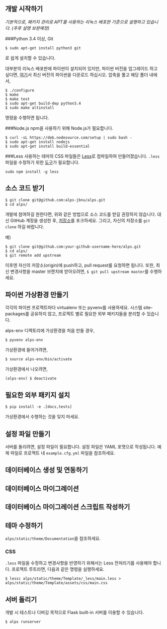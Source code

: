 ## 개발 시작하기
*기본적으로, 패키지 관리로 APT를 사용하는 리눅스 배포판 기준으로 설명하고 있습니다.
(추후 설명 보완예정)*

###Python 3.4 이상, Git
```console
$ sudo apt-get install python3 git
```
로 쉽게 설치할 수 있습니다.

대부분의 리눅스 배포판에 파이썬이 설치되어 있지만,
파이썬 버전을 업그레이드 하고 싶다면,
[여기](https://www.python.org/downloads/)서 최신 버전의 파이썬을 다운로드 하십시오.
압축을 풀고 해당 폴더 내에서,
```console
$ ./configure
$ make
$ make test
$ sudo apt-get build-dep python3.4
$ sudo make altinstall
```
명령을 수행하면 됩니다.

###Node.js
npm을 사용하기 위해 Node.js가 필요합니다.

```console
$ curl -sL https://deb.nodesource.com/setup | sudo bash -
$ sudo apt-get install nodejs
$ sudo apt-get install build-essential
```

###Less
사용하는 테마의 CSS 파일들은 [Less](http://en.wikipedia.org/wiki/Less_%28stylesheet_language%29)로
컴파일하여 만들어졌습니다. `.less` 파일을 수정하기 위한 [도구](http://lesscss.org/)가 필요합니다.

```console
sudo npm install -g less
```

## 소스 코드 받기
```console
$ git clone git@github.com:alps-jbnu/alps.git
$ cd alps/
```

개발에 참여하길 원한다면, 위와 같은 방법으로 소스 코드를 받길 권장하지 않습니다.
대신 GitHub 계정을 생성한 후, [저장소](https://github.com/alps-jbnu/alps)를
포크하세요. 그리고, 자신의 저장소를 `git clone` 하길 바랍니다.

예)
```console
$ git clone git@github.com:your-github-username-here/alps.git
$ cd alps/
$ git remote add upstream 
```
이후엔 자신의 저장소(origin)에 push하고, pull request를 요청하면 됩니다.
또한, 최신 변경사항을 master 브랜치에 받아오려면, `$ git pull upstream master`를
수행하세요.

## 파이썬 가상환경 만들기
각각의 파이썬 프로젝트마다 virtualenv 또는 pyvenv를 사용하세요. 시스템 site-packages를
공유하지 않고, 프로젝트 별로 필요한 외부 패키지들을 분리할 수 있습니다.

alps-env 디렉토리에 가상환경을 처음 만들 경우,
```console
$ pyvenv alps-env
```

가상환경에 들어가려면,
```console
$ source alps-env/bin/activate
```

가상환경에서 나오려면,
```console
(alps-env) $ deactivate
```

## 필요한 외부 패키지 설치


```console
$ pip install -e .[docs,tests]
```
가상환경에서 수행하는 것을 잊지 마세요.

## 설정 파일 만들기
서버를 돌리려면, 설정 파일이 필요합니다. 설정 파일은 YAML 포맷으로 작성됩니다.
예제 파일로 프로젝트 내 `example.cfg.yml` 파일을 참조하세요.

## 데이터베이스 생성 및 연동하기

## 데이터베이스 마이그레이션

## 데이터베이스 마이그레이션 스크립트 작성하기

## 테마 수정하기
`alps/static/theme/Documentation`을 참조하세요.

### CSS
`.less` 파일을 수정하고 변경사항을 반영하기 위해서는 Less 전처리기를 사용해야 합니다.
프로젝트 루트라면, 다음과 같은 명령을 실행하세요.
```console
$ lessc alps/static/theme/Template/_less/main.less > alps/static/theme/Template/assets/css/main.css
```

## 서버 돌리기
개발 시 테스트나 디버깅 목적으로 Flask built-in 서버를 이용할 수 있습니다.
```console
$ alps runserver
```
